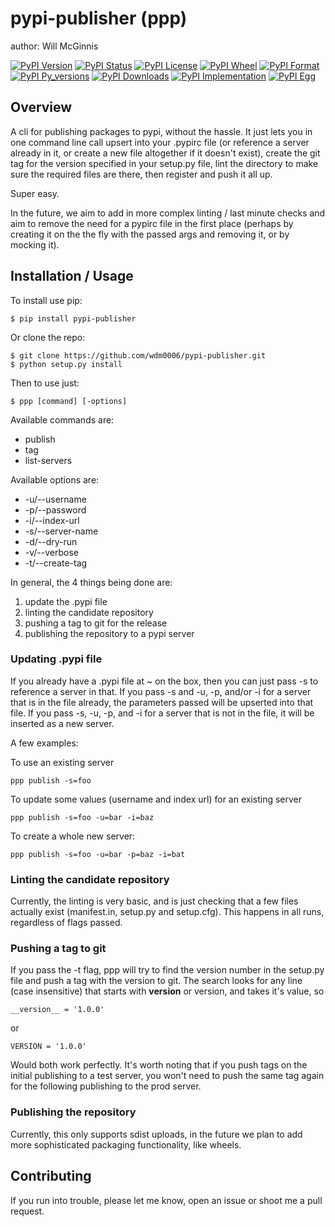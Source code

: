 pypi-publisher (ppp)
====================

author: Will McGinnis

[![PyPI Version](http://badge.kloud51.com/pypi/v/pypi-publisher.svg)](https://pypi.python.org/pypi/pypi-publisher)
[![PyPI Status](http://badge.kloud51.com/pypi/s/pypi-publisher.svg)](https://pypi.python.org/pypi/pypi-publisher)
[![PyPI License](http://badge.kloud51.com/pypi/l/pypi-publisher.svg)](https://pypi.python.org/pypi/pypi-publisher)
[![PyPI Wheel](http://badge.kloud51.com/pypi/w/pypi-publisher.svg)](https://pypi.python.org/pypi/pypi-publisher)
[![PyPI Format](http://badge.kloud51.com/pypi/f/pypi-publisher.svg)](https://pypi.python.org/pypi/pypi-publisher)
[![PyPI Py_versions](http://badge.kloud51.com/pypi/p/pypi-publisher.svg)](https://pypi.python.org/pypi/pypi-publisher)
[![PyPI Downloads](http://badge.kloud51.com/pypi/d/pypi-publisher.svg)](https://pypi.python.org/pypi/pypi-publisher)
[![PyPI Implementation](http://badge.kloud51.com/pypi/i/pypi-publisher.svg)](https://pypi.python.org/pypi/pypi-publisher)
[![PyPI Egg](http://badge.kloud51.com/pypi/e/pypi-publisher.svg)](https://pypi.python.org/pypi/pypi-publisher)

Overview
--------

A cli for publishing packages to pypi, without the hassle. It just lets you in one command line call upsert into your 
.pypirc file (or reference a server already in it, or create a new file altogether if it doesn't exist), create the git
tag for the version specified in your setup.py file, lint the directory to make sure the required files are there, then 
register and push it all up.

Super easy.

In the future, we aim to add in more complex linting / last minute checks and aim to remove the need for a pypirc file 
in the first place (perhaps by creating it on the the fly with the passed args and removing it, or by mocking it).

Installation / Usage
--------------------

To install use pip:

    $ pip install pypi-publisher


Or clone the repo:

    $ git clone https://github.com/wdm0006/pypi-publisher.git
    $ python setup.py install
    
Then to use just:

    $ ppp [command] [-options]

Available commands are:

 * publish
 * tag
 * list-servers
 
Available options are:

 * -u/--username
 * -p/--password
 * -i/--index-url
 * -s/--server-name
 * -d/--dry-run
 * -v/--verbose
 * -t/--create-tag

In general, the 4 things being done are:

 1. update the .pypi file
 2. linting the candidate repository
 3. pushing a tag to git for the release
 4. publishing the repository to a pypi server
 
### Updating .pypi file

If you already have a .pypi file at ~ on the box, then you can just pass -s to reference a server in that.  If you pass
-s and -u, -p, and/or -i for a server that is in the file already, the parameters passed will be upserted into that 
file.  If you pass -s, -u, -p, and -i for a server that is not in the file, it will be inserted as a new server.

A few examples:

To use an existing server

    ppp publish -s=foo
    
To update some values (username and index url) for an existing server

    ppp publish -s=foo -u=bar -i=baz
    
To create a whole new server:

    ppp publish -s=foo -u=bar -p=baz -i=bat

### Linting the candidate repository

Currently, the linting is very basic, and is just checking that a few files actually exist (manifest.in, setup.py and 
setup.cfg).  This happens in all runs, regardless of flags passed.

### Pushing a tag to git

If you pass the -t flag, ppp will try to find the version number in the setup.py file and push a tag with the version to
git.  The search looks for any line (case insensitive) that starts with __version__ or version, and takes it's value, so

    __version__ = '1.0.0'

or 

    VERSION = '1.0.0'
    
Would both work perfectly. It's worth noting that if you push tags on the initial publishing to a test server, you won't 
need to push the same tag again for the following publishing to the prod server.

### Publishing the repository 

Currently, this only supports sdist uploads, in the future we plan to add more sophisticated packaging functionality, 
like wheels.

Contributing
------------

If you run into trouble, please let me know, open an issue or shoot me a pull request. 
